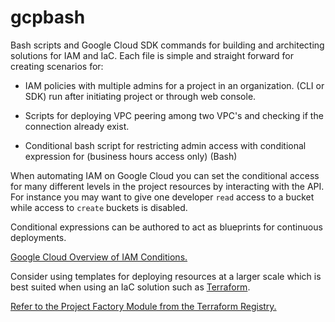 # gcpbash
Bash scripts and Google Cloud SDK commands for building and architecting solutions for IAM and IaC. 
Each file is simple and straight forward for creating scenarios for:

 - IAM policies with multiple admins for a project in an organization. (CLI or SDK) run after initiating project or through web console. 

  - Scripts for deploying VPC peering among two VPC's and checking if the connection already exist. 

   - Conditional bash script for restricting admin access with conditional expression for (business hours access only) (Bash)
   
When automating IAM on Google Cloud you can set the conditional access for many different levels in the project resources by interacting with the API. For instance you may want to give one developer ```read``` access to a bucket while access to ```create``` buckets is disabled. 

Conditional expressions can be authored to act as blueprints for continuous deployments. 

[Google Cloud Overview of IAM Conditions.](https://cloud.google.com/iam/docs/conditions-overview)  

Consider using templates for deploying resources at a larger scale which is best suited when using an IaC solution such as [Terraform](https://registry.terraform.io/modules/terraform-google-modules/project-factory/google/latest). 

[Refer to the Project Factory Module from the Terraform Registry.](https://registry.terraform.io/modules/terraform-google-modules/project-factory/google/latest) 

